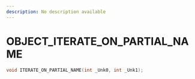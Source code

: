 ```yaml
---
description: No description available 
---
```


# OBJECT\_ITERATE_ON_PARTIAL_NAME

```cpp
void ITERATE_ON_PARTIAL_NAME(int _Unk0, int _Unk1);
```